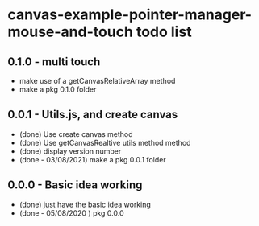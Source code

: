 # canvas-example-pointer-manager-mouse-and-touch todo list

## 0.1.0 - multi touch
* make use of a getCanvasRelativeArray method
* make a pkg 0.1.0 folder

## 0.0.1 - Utils.js, and create canvas
* (done) Use create canvas method
* (done) Use getCanvasRealtive utils method method
* (done) display version number
* (done - 03/08/2021) make a pkg 0.0.1 folder

## 0.0.0 - Basic idea working
* (done) just have the basic idea working
* (done - 05/08/2020 ) pkg 0.0.0